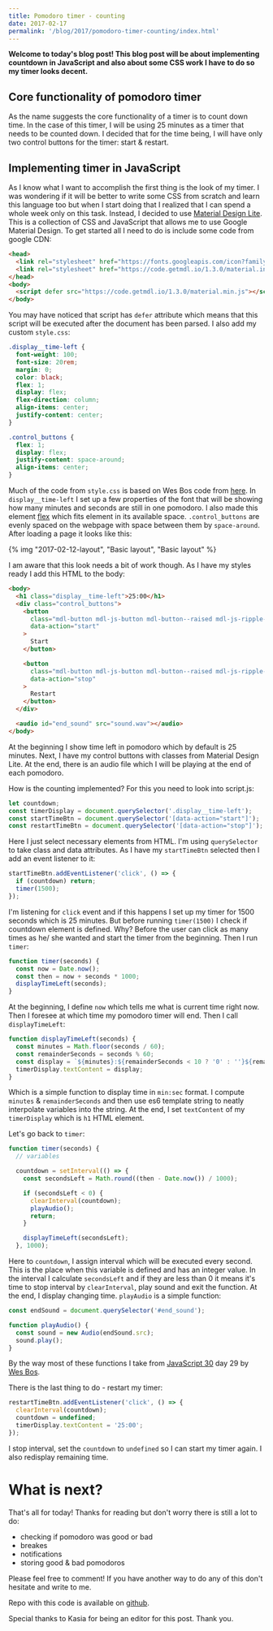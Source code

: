 ```yaml
---
title: Pomodoro timer - counting
date: 2017-02-17
permalink: '/blog/2017/pomodoro-timer-counting/index.html'
---
```


**Welcome to today's blog post! This blog post will be about
implementing countdown in JavaScript and also about some CSS work I have
to do so my timer looks decent.**

## Core functionality of pomodoro timer

As the name suggests the core functionality of a timer is to count down
time. In the case of this timer, I will be using 25 minutes as a timer
that needs to be counted down. I decided that for the time being, I will
have only two control buttons for the timer: start & restart.

## Implementing timer in JavaScript

As I know what I want to accomplish the first thing is the look of my
timer. I was wondering if it will be better to write some CSS from
scratch and learn this language too but when I start doing that I
realized that I can spend a whole week only on this task. Instead, I
decided to use [Material Design Lite](https://getmdl.io/). This is a
collection of CSS and JavaScript that allows me to use Google Material
Design. To get started all I need to do is include some code from google
CDN:

```html
<head>
  <link rel="stylesheet" href="https://fonts.googleapis.com/icon?family=Material+Icons" />
  <link rel="stylesheet" href="https://code.getmdl.io/1.3.0/material.indigo-pink.min.css" />
</head>
<body>
  <script defer src="https://code.getmdl.io/1.3.0/material.min.js"></script>
</body>
```

You may have noticed that script has `defer` attribute which means that
this script will be executed after the document has been parsed. I also
add my custom `style.css`:

```css
.display__time-left {
  font-weight: 100;
  font-size: 20rem;
  margin: 0;
  color: black;
  flex: 1;
  display: flex;
  flex-direction: column;
  align-items: center;
  justify-content: center;
}

.control_buttons {
  flex: 1;
  display: flex;
  justify-content: space-around;
  align-items: center;
}
```

Much of the code from `style.css` is based on Wes Bos code from
[here](https://github.com/wesbos/JavaScript30/blob/master/29%20-%20Countdown%20Timer/style.css).
In `display__time-left` I set up a few properties of the font that will
be showing how many minutes and seconds are still in one pomodoro. I
also made this element
[flex](https://developer.mozilla.org/en-US/docs/Web/CSS/flex) which fits
element in its available space. `.control_buttons` are evenly spaced on
the webpage with space between them by `space-around`. After loading a
page it looks like this:

{% img "2017-02-12-layout", "Basic layout", "Basic layout" %}

I am aware that this look needs a bit of work though. As I have my
styles ready I add this HTML to the body:

```html
<body>
  <h1 class="display__time-left">25:00</h1>
  <div class="control_buttons">
    <button
      class="mdl-button mdl-js-button mdl-button--raised mdl-js-ripple-effect mdl-button--accent"
      data-action="start"
    >
      Start
    </button>

    <button
      class="mdl-button mdl-js-button mdl-button--raised mdl-js-ripple-effect mdl-button--accent"
      data-action="stop"
    >
      Restart
    </button>
  </div>

  <audio id="end_sound" src="sound.wav"></audio>
</body>
```

At the beginning I show time left in pomodoro which by default is 25
minutes. Next, I have my control buttons with classes from Material
Design Lite. At the end, there is an audio file which I will be playing
at the end of each pomodoro.

How is the counting implemented? For this you need to look into
script.js:

```javascript
let countdown;
const timerDisplay = document.querySelector('.display__time-left');
const startTimeBtn = document.querySelector('[data-action="start"]');
const restartTimeBtn = document.querySelector('[data-action="stop"]');
```

Here I just select necessary elements from HTML. I'm using
`querySelector` to take class and data attributes. As I have my
`startTimeBtn` selected then I add an event listener to it:

```javascript
startTimeBtn.addEventListener('click', () => {
  if (countdown) return;
  timer(1500);
});
```

I'm listening for `click` event and if this happens I set up my timer
for 1500 seconds which is 25 minutes. But before running `timer(1500)` I
check if countdown element is defined. Why? Before the user can click as
many times as he/ she wanted and start the timer from the beginning.
Then I run `timer`:

```javascript
function timer(seconds) {
  const now = Date.now();
  const then = now + seconds * 1000;
  displayTimeLeft(seconds);
}
```

At the beginning, I define `now` which tells me what is current time
right now. Then I foresee at which time my pomodoro timer will end. Then
I call `displayTimeLeft`:

```javascript
function displayTimeLeft(seconds) {
  const minutes = Math.floor(seconds / 60);
  const remainderSeconds = seconds % 60;
  const display = `${minutes}:${remainderSeconds < 10 ? '0' : ''}${remainderSeconds}`;
  timerDisplay.textContent = display;
}
```

Which is a simple function to display time in `min:sec` format. I
compute `minutes` & `remainderSeconds` and then use es6 template string
to neatly interpolate variables into the string. At the end, I set
`textContent` of my `timerDisplay` which is `h1` HTML element.

Let's go back to `timer`:

```javascript
function timer(seconds) {
  // variables

  countdown = setInterval(() => {
    const secondsLeft = Math.round((then - Date.now()) / 1000);

    if (secondsLeft < 0) {
      clearInterval(countdown);
      playAudio();
      return;
    }

    displayTimeLeft(secondsLeft);
  }, 1000);
```

Here to `countdown`, I assign interval which will be executed every
second. This is the place when this variable is defined and has an
integer value. In the interval I calculate `secondsLeft` and if they are
less than 0 it means it's time to stop interval by `clearInterval`, play
sound and exit the function. At the end, I display changing time.
`playAudio` is a simple function:

```javascript
const endSound = document.querySelector('#end_sound');

function playAudio() {
  const sound = new Audio(endSound.src);
  sound.play();
}
```

By the way most of these functions I take from [JavaScript
30](https://javascript30.com) day 29 by [Wes Bos](http://wesbos.com/).

There is the last thing to do - restart my timer:

```javascript
restartTimeBtn.addEventListener('click', () => {
  clearInterval(countdown);
  countdown = undefined;
  timerDisplay.textContent = '25:00';
});
```

I stop interval, set the `countdown` to `undefined` so I can start my
timer again. I also redisplay remaining time.

# What is next?

That's all for today! Thanks for reading but don't worry there is still
a lot to do:

- checking if pomodoro was good or bad
- breakes
- notifications
- storing good & bad pomodoros

Please feel free to comment! If you have another way to do any of this
don't hesitate and write to me.

Repo with this code is available on
[github](https://github.com/krzysztofzuraw/pomodoro-timer).

Special thanks to Kasia for being an editor for this post. Thank you.
